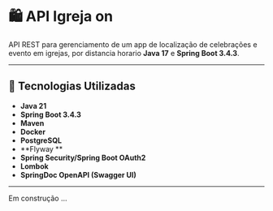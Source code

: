 # 🛍️ API Igreja on

API REST para gerenciamento de um app de localização de celebrações e evento em igrejas, por distancia horario **Java 17** e **Spring Boot 3.4.3**.

---

## 🚀 Tecnologias Utilizadas
- **Java 21**
- **Spring Boot 3.4.3**
- **Maven**
- **Docker**
- **PostgreSQL**
- **Flyway **
- **Spring Security/Spring Boot OAuth2**
- **Lombok**
- **SpringDoc OpenAPI (Swagger UI)**

---
Em construção ...
